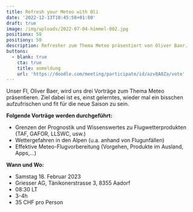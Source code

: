 ```yaml
---
title: Refresh your Meteo with Oli
date: '2022-12-13T10:45:58+01:00'
draft: true
image: /img/uploads/2022-07-04-himmel-002.jpg
positionx: 50
positiony: 50
description: Refresher zum Thema Meteo präsentiert von Oliver Baer.
buttons:
  - blank: true
    cta: true
    title: anmeldung
    url: 'https://doodle.com/meeting/participate/id/azv8A8Za/vote'
---
```

Unser FI, Oliver Baer, wird uns drei Vorträge zum Thema Meteo präsentieren. Ziel dabei ist es, einst gelerntes, wieder mal ein bisschen aufzufrischen und fit für die neue Saison zu sein.

**Folgende Vorträge werden durchgeführt:**

* Grenzen der Prognostik und Wissenswertes zu Flugwetterprodukten (TAF, GAFOR, LLSWC, usw.)
* Wettergefahren in den Alpen (u.a. anhand von Flugunfällen)
* Effektive Meteo-Flugvorbereitung (Vorgehen, Produkte im Ausland, Apps,...)

**Wann und Wo:**

* Samstag 18. Februar 2023
* Griesser AG, Tänikonerstrasse 3, 8355 Aadorf
* 08:30 LT
* 3-4h
* 35 CHF pro Person
